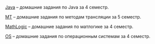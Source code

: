 [Java](/Java) – домашние задания по Java за 4 семестр.

[MT](/MT) – домашние задания по методам трансляции за 5 семестр.

[MathLogic](/MathLogic) – домашние задания по матлогике за 4 семестр.

[OS](/OS) – домашние задания по операционным системам за 4 семестр.
